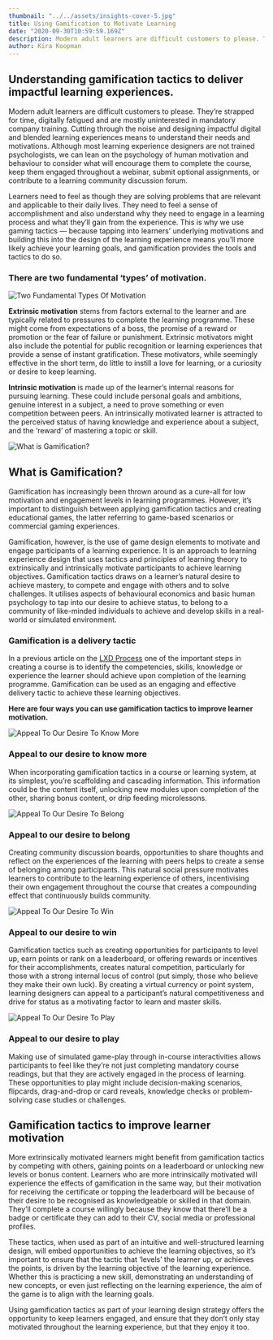 ```yaml
---
thumbnail: "../../assets/insights-cover-5.jpg"
title: Using Gamification to Motivate Learning
date: "2020-09-30T10:59:59.169Z"
description: Modern adult learners are difficult customers to please. They’re strapped for time, digitally fatigued and are mostly uninterested in mandatory company training. Cutting through the noise and designing impactful digital and blended learning experiences means to understand their needs and motivations.
author: Kira Koopman
---
```


## Understanding gamification tactics to deliver impactful learning experiences.

Modern adult learners are difficult customers to please. They’re strapped for time, digitally fatigued and are mostly uninterested in mandatory company training. Cutting through the noise and designing impactful digital and blended learning experiences means to understand their needs and motivations. Although most learning experience designers are not trained psychologists, we can lean on the psychology of human motivation and behaviour to consider what will encourage them to complete the course, keep them engaged throughout a webinar, submit optional assignments, or contribute to a learning community discussion forum.

Learners need to feel as though they are solving problems that are relevant and applicable to their daily lives. They need to feel a sense of accomplishment and also understand why they need to engage in a learning process and what they’ll gain from the experience. This is why we use gaming tactics — because tapping into learners’ underlying motivations and building this into the design of the learning experience means you’ll more likely achieve your learning goals, and gamification provides the tools and tactics to do so.

### There are two fundamental ‘types’ of motivation.

![Two Fundamental Types Of Motivation](./two-fundamental-types-of-motivation.jpg)

**Extrinsic motivation** stems from factors external to the learner and are typically related to pressures to complete the learning programme. These might come from expectations of a boss, the promise of a reward or promotion or the fear of failure or punishment. Extrinsic motivators might also include the potential for public recognition or learning experiences that provide a sense of instant gratification. These motivators, while seemingly effective in the short term, do little to instill a love for learning, or a curiosity or desire to keep learning.

**Intrinsic motivation** is made up of the learner’s internal reasons for pursuing learning. These could include personal goals and ambitions, genuine interest in a subject, a need to prove something or even competition between peers. An intrinsically motivated learner is attracted to the perceived status of having knowledge and experience about a subject, and the ‘reward’ of mastering a topic or skill.

![What is Gamification?](./what-is-gamification.jpg)

## What is Gamification?

Gamification has increasingly been thrown around as a cure-all for low motivation and engagement levels in learning programmes. However, it’s important to distinguish between applying gamification tactics and creating educational games, the latter referring to game-based scenarios or commercial gaming experiences.

Gamification, however, is the use of game design elements to motivate and engage participants of a learning experience. It is an approach to learning experience design that uses tactics and principles of learning theory to extrinsically and intrinsically motivate participants to achieve learning objectives. Gamification tactics draws on a learner’s natural desire to achieve mastery, to compete and engage with others and to solve challenges. It utilises aspects of behavioural economics and basic human psychology to tap into our desire to achieve status, to belong to a community of like-minded individuals to achieve and develop skills in a real-world or simulated environment.

### Gamification is a delivery tactic

In a previous article on the <a href="/insights/how-to-develop-a-learning-strategy" rel="noopener nofollow">LXD Process</a> one of the important steps in creating a course is to identify the competencies, skills, knowledge or experience the learner should achieve upon completion of the learning programme. Gamification can be used as an engaging and effective delivery tactic to achieve these learning objectives.

**Here are four ways you can use gamification tactics to improve learner motivation.**

![Appeal To Our Desire To Know More](./desire-to-know-more.jpg)

### Appeal to our desire to know more

When incorporating gamification tactics in a course or learning system, at its simplest, you’re scaffolding and cascading information. This information could be the content itself, unlocking new modules upon completion of the other, sharing bonus content, or drip feeding microlessons.

![Appeal To Our Desire To Belong](./desire-to-belong.jpg)

### Appeal to our desire to belong

Creating community discussion boards, opportunities to share thoughts and reflect on the experiences of the learning with peers helps to create a sense of belonging among participants. This natural social pressure motivates learners to contribute to the learning experience of others, incentivising their own engagement throughout the course that creates a compounding effect that continuously builds community.

![Appeal To Our Desire To Win](./desire-to-win.jpg)

### Appeal to our desire to win

Gamification tactics such as creating opportunities for participants to level up, earn points or rank on a leaderboard, or offering rewards or incentives for their accomplishments, creates natural competition, particularly for those with a strong internal locus of control (put simply, those who believe they make their own luck). By creating a virtual currency or point system, learning designers can appeal to a participant’s natural competitiveness and drive for status as a motivating factor to learn and master skills.

![Appeal To Our Desire To Play](./desire-to-play.jpg)

### Appeal to our desire to play

Making use of simulated game-play through in-course interactivities allows participants to feel like they’re not just completing mandatory course readings, but that they are actively engaged in the process of learning. These opportunities to play might include decision-making scenarios, flipcards, drag-and-drop or card reveals, knowledge checks or problem-solving case studies or challenges.

## Gamification tactics to improve learner motivation

More extrinsically motivated learners might benefit from gamification tactics by competing with others, gaining points on a leaderboard or unlocking new levels or bonus content. Learners who are more intrinsically motivated will experience the effects of gamification in the same way, but their motivation for receiving the certificate or topping the leaderboard will be because of their desire to be recognised as knowledgeable or skilled in that domain. They’ll complete a course willingly because they know that there’ll be a badge or certificate they can add to their CV, social media or professional profiles.

These tactics, when used as part of an intuitive and well-structured learning design, will embed opportunities to achieve the learning objectives, so it’s important to ensure that the tactic that ‘levels’ the learner up, or achieves the points, is driven by the learning objective of the learning experience. Whether this is practicing a new skill, demonstrating an understanding of new concepts, or even just reflecting on the learning experience, the aim of the game is to align with the learning goals.

Using gamification tactics as part of your learning design strategy offers the opportunity to keep learners engaged, and ensure that they don’t only stay motivated throughout the learning experience, but that they enjoy it too.
